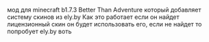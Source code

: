 мод для minecraft b1.7.3 Better Than Adventure который добавляет систему скинов из ely.by
Как это работает если он найдет лицензионный скин он будет использовать его, если не найдет то попробует ely.by воть
